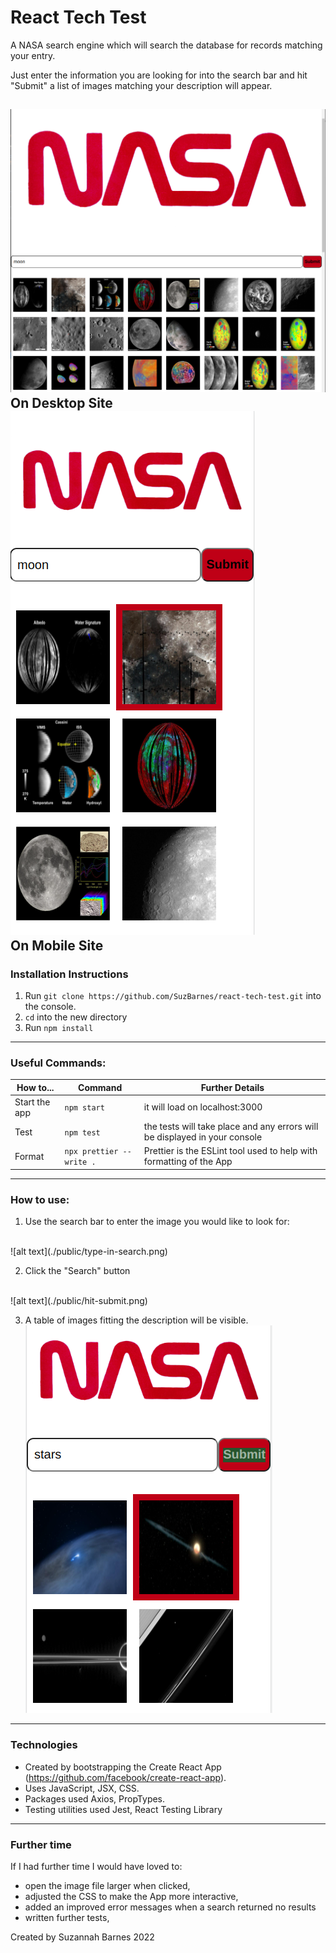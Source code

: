 # React Tech Test
A NASA search engine which will search the database for records matching your entry.

Just enter the information you are looking for into the search bar and hit "Submit" a list of images matching your description will appear.

![alt text](./public/tech-test-pc.png) <br />
On Desktop Site <br />
![alt text](./public/tech-test-mobile.png) <br />
On Mobile Site
----------------
 ### Installation Instructions
1. Run `git clone https://github.com/SuzBarnes/react-tech-test.git` into the console.
2. `cd` into the new directory
3. Run `npm install`
----------------
### Useful Commands:
|How to...| Command  | Further Details|
|---------|----------|----------------|
|Start the app|`npm start`|it will load on localhost:3000|
|Test| `npm test`| the tests will take place and any errors will be displayed in your console|
|Format| `npx prettier --write .`| Prettier is the ESLint tool used to help with formatting of the App
----------------
### How to use:
1. Use the search bar to enter the image you would like to look for: 
<br />
![alt text](./public/type-in-search.png)

2. Click the "Search" button
<br />
![alt text](./public/hit-submit.png)

3. A table of images fitting the description will be visible. <br />
![alt text](./public/search-results.png)
----------------
### Technologies
- Created by bootstrapping the Create React App (https://github.com/facebook/create-react-app).
- Uses JavaScript, JSX, CSS.
- Packages used Axios, PropTypes.
- Testing utilities used Jest, React Testing Library
----------------
### Further time
If I had further time I would have loved to:
- open the image file larger when clicked,
- adjusted the CSS to make the App  more interactive,
- added an improved error messages when a search returned no results
- written further tests,

Created by Suzannah  Barnes 2022